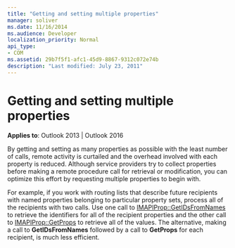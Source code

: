 ```yaml
---
title: "Getting and setting multiple properties"
manager: soliver
ms.date: 11/16/2014
ms.audience: Developer
localization_priority: Normal
api_type:
- COM
ms.assetid: 29b7f5f1-afc1-45d9-8867-9312c072e74b
description: "Last modified: July 23, 2011"
---
```


# Getting and setting multiple properties

**Applies to**: Outlook 2013 | Outlook 2016 
  
By getting and setting as many properties as possible with the least number of calls, remote activity is curtailed and the overhead involved with each property is reduced. Although service providers try to collect properties before making a remote procedure call for retrieval or modification, you can optimize this effort by requesting multiple properties to begin with.
  
For example, if you work with routing lists that describe future recipients with named properties belonging to particular property sets, process all of the recipients with two calls. Use one call to [IMAPIProp::GetIDsFromNames](imapiprop-getidsfromnames.md) to retrieve the identifiers for all of the recipient properties and the other call to [IMAPIProp::GetProps](imapiprop-getprops.md) to retrieve all of the values. The alternative, making a call to **GetIDsFromNames** followed by a call to **GetProps** for each recipient, is much less efficient. 
  

